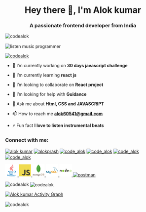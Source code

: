 <h1 align="center">Hey there 👋, I'm Alok kumar</h1>
<h3 align="center">A passionate frontend developer from India</h3>

<p align="left"> <img src="https://komarev.com/ghpvc/?username=codealok&label=Profile%20views&color=0e75b6&style=flat" alt="codealok" /> </p>

<img  align="center" src="https://camo.githubusercontent.com/5ddf73ad3a205111cf8c686f687fc216c2946a75005718c8da5b837ad9de78c9/68747470733a2f2f7468756d62732e6766796361742e636f6d2f4576696c4e657874446576696c666973682d736d616c6c2e676966" alt="listen music programmer" height="500" width="100%">

<p align="left"> <a href="https://github.com/ryo-ma/github-profile-trophy"><img src="https://github-profile-trophy.vercel.app/?username=codealok" alt="codealok" /></a> </p>

- 🔭 I’m currently working on **30 days javascript challenge**

- 🌱 I’m currently learning **react js**

- 👯 I’m looking to collaborate on **React project**

- 🤝 I’m looking for help with **Guidance**

- 💬 Ask me about **Html, CSS and JAVASCRIPT**

- 📫 How to reach me **alok60541@gmail.com**

- ⚡ Fun fact **I love to listen instrumental beats**

<h3 align="left">Connect with me:</h3>
<p align="left">
<a href="https://www.linkedin.com/mwlite/in/alok-kumar-650b37208" target="blank"><img align="center" src="https://raw.githubusercontent.com/rahuldkjain/github-profile-readme-generator/master/src/images/icons/Social/linked-in-alt.svg" alt="alok kumar" height="30" width="40" /></a>
<a href="https://instagram.com/alokprash" target="blank"><img align="center" src="https://raw.githubusercontent.com/rahuldkjain/github-profile-readme-generator/master/src/images/icons/Social/instagram.svg" alt="alokprash" height="30" width="40" /></a>
<a href="https://www.codechef.com/users/code_alok" target="blank"><img align="center" src="https://cdn.jsdelivr.net/npm/simple-icons@3.1.0/icons/codechef.svg" alt="code_alok" height="30" width="40" /></a>
<a href="https://www.hackerrank.com/code_alok" target="blank"><img align="center" src="https://raw.githubusercontent.com/rahuldkjain/github-profile-readme-generator/master/src/images/icons/Social/hackerrank.svg" alt="code_alok" height="30" width="40" /></a>
<a href="https://www.leetcode.com/code_alok" target="blank"><img align="center" src="https://raw.githubusercontent.com/rahuldkjain/github-profile-readme-generator/master/src/images/icons/Social/leet-code.svg" alt="code_alok" height="30" width="40" /></a>
<a href="https://www.hackerearth.com/code_alok" target="blank"><img align="center" src="https://raw.githubusercontent.com/rahuldkjain/github-profile-readme-generator/master/src/images/icons/Social/hackerearth.svg" alt="code_alok" height="30" width="40" /></a>
</p>


  <a href="https://www.java.com" target="_blank" rel="noreferrer"> <img src="https://raw.githubusercontent.com/devicons/devicon/master/icons/java/java-original.svg" alt="java" width="40" height="40"/> </a><a href="https://developer.mozilla.org/en-US/docs/Web/JavaScript" target="_blank" rel="noreferrer"> <img src="https://raw.githubusercontent.com/devicons/devicon/master/icons/javascript/javascript-original.svg" alt="javascript" width="40" height="40"/> </a> <a href="https://www.mongodb.com/" target="_blank" rel="noreferrer"> <img src="https://raw.githubusercontent.com/devicons/devicon/master/icons/mongodb/mongodb-original-wordmark.svg" alt="mongodb" width="40" height="40"/> </a> <a href="https://www.mysql.com/" target="_blank" rel="noreferrer"> <img src="https://raw.githubusercontent.com/devicons/devicon/master/icons/mysql/mysql-original-wordmark.svg" alt="mysql" width="40" height="40"/> </a> <a href="https://nodejs.org" target="_blank" rel="noreferrer"> <img src="https://raw.githubusercontent.com/devicons/devicon/master/icons/nodejs/nodejs-original-wordmark.svg" alt="nodejs" width="40" height="40"/> </a> <a href="https://postman.com" target="_blank" rel="noreferrer"> <img src="https://www.vectorlogo.zone/logos/getpostman/getpostman-icon.svg" alt="postman" width="40" height="40"/> </a> </p>

<p><img align="left" src="https://github-readme-stats.vercel.app/api/top-langs?username=codealok&show_icons=true&locale=en&layout=compact" alt="codealok" /></p>

<p>&nbsp;<img align="center" src="https://github-readme-stats.vercel.app/api?username=codealok&show_icons=true&locale=en" alt="codealok" /></p>

<a href="https://github.com/codeAlok/github-readme-activity-graph"><img alt="Alok kumar Activity Graph" src="https://activity-graph.herokuapp.com/graph?username=codeAlok&bg_color=0D1117&color=5BCDEC&line=5BCDEC&point=FFFFFF&hide_border=true" /></a>

<p><img align="center" src="https://github-readme-streak-stats.herokuapp.com/?user=codealok&" alt="codealok" /></p>
